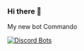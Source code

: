 ### Hi there 👋

<!--
**DeveloperJosh/DeveloperJosh** is a ✨ _special_ ✨ repository because its `README.md` (this file) appears on your GitHub profile.

Here are some ideas to get you started:

- 🔭 I’m currently working on Mr.commando
- 💬 Ask me about Anything
- 📫 How to reach me: ♡𝔹𝕝𝕦𝕖♡#1270
- 😄 Pronouns: ...
- ⚡ Fun fact: ...
--> My new bot Commando

[![Discord Bots](https://top.gg/api/widget/783401468921249884.svg)](https://top.gg/bot/783401468921249884)
